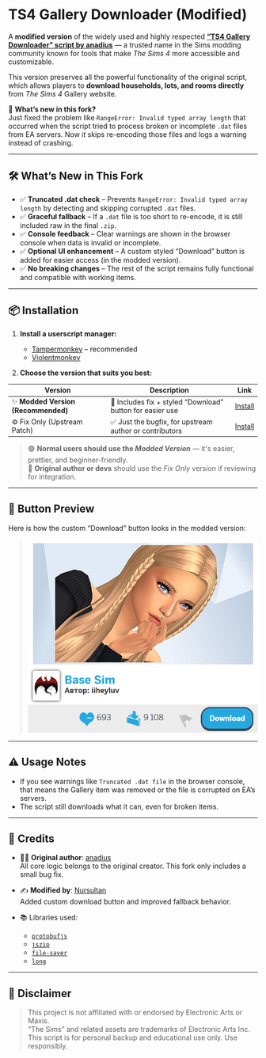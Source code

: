# TS4 Gallery Downloader (Modified)

A **modified version** of the widely used and highly respected [**“TS4 Gallery Downloader” script by anadius**](https://anadius.su/sims-4-gallery-downloader) — a trusted name in the Sims modding community known for tools that make *The Sims 4* more accessible and customizable.

This version preserves all the powerful functionality of the original script, which allows players to **download households, lots, and rooms directly** from *The Sims 4* Gallery website.

🔧 **What’s new in this fork?**  
Just fixed the problem like `RangeError: Invalid typed array length` that occurred when the script tried to process broken or incomplete `.dat` files from EA servers. Now it skips re-encoding those files and logs a warning instead of crashing.

---

## 🛠️ What’s New in This Fork

- ✅ **Truncated .dat check** – Prevents `RangeError: Invalid typed array length` by detecting and skipping corrupted `.dat` files.
- ✅ **Graceful fallback** – If a `.dat` file is too short to re-encode, it is still included raw in the final `.zip`.
- ✅ **Console feedback** – Clear warnings are shown in the browser console when data is invalid or incomplete.
- ✅ **Optional UI enhancement** – A custom styled “Download” button is added for easier access (in the modded version).
- ✅ **No breaking changes** – The rest of the script remains fully functional and compatible with working items.

---

## 📦 Installation

1. **Install a userscript manager:**
   - [Tampermonkey](https://tampermonkey.net/) – recommended
   - [Violentmonkey](https://violentmonkey.github.io/)

2. **Choose the version that suits you best:**

| Version | Description | Link |
|--------|-------------|------|
| ✨ **Modded Version (Recommended)** | 🧩 Includes fix + styled “Download” button for easier use | [Install](https://raw.githubusercontent.com/nrksu1tan/TS4-gallery-downloader/main/sims-4-gallery-downloader-fixed.user.js) |
| ⚙️ Fix Only (Upstream Patch) | ✅ Just the bugfix, for upstream author or contributors | [Install](https://github.com/nrksu1tan/TS4-gallery-downloader/raw/refs/heads/main/mod%20versions/TS4%20Gallery%20Downloader%20—%20Fixed%20&%20Enhanced-2.1.17.user.js) |

> 🟢 **Normal users should use the *Modded Version*** — it's easier, prettier, and beginner-friendly.  
> 🧠 **Original author or devs** should use the *Fix Only* version if reviewing for integration.

---

## 📸 Button Preview

Here is how the custom “Download” button looks in the modded version:


> ![image](https://raw.githubusercontent.com/nrksu1tan/TS4-gallery-downloader/refs/heads/main/assets/demo.png)
> 




---

## ⚠️ Usage Notes

- If you see warnings like `Truncated .dat file` in the browser console, that means the Gallery item was removed or the file is corrupted on EA’s servers.
- The script still downloads what it can, even for broken items.

---

## 🙏 Credits

- 👨‍💻 **Original author**: [anadius](https://github.com/anadius)  
  All core logic belongs to the original creator. This fork only includes a small bug fix.
- ✍️ **Modified by**: [Nursultan](https://github.com/nrksu1tan)  
  Added custom download button and improved fallback behavior.

- 📚 Libraries used:  
  - [`protobufjs`](https://www.npmjs.com/package/protobufjs)  
  - [`jszip`](https://www.npmjs.com/package/jszip)  
  - [`file-saver`](https://www.npmjs.com/package/file-saver)  
  - [`long`](https://www.npmjs.com/package/long)

---

## 📜 Disclaimer

> This project is not affiliated with or endorsed by Electronic Arts or Maxis.  
> “The Sims” and related assets are trademarks of Electronic Arts Inc.  
> This script is for personal backup and educational use only. Use responsibly.
